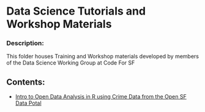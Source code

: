 # Data Science Tutorials and Workshop Materials

### Description:
This folder houses Training and Workshop materials developed by members of the Data Science Working Group at Code For SF

## Contents:
* [Intro to Open Data Analysis in R using Crime Data from the Open SF Data Potal](https://github.com/sfbrigade/data-science-wg/tree/master/dswg-tutorials-workshops/20190303-Open-Data-Analysis-R) 
